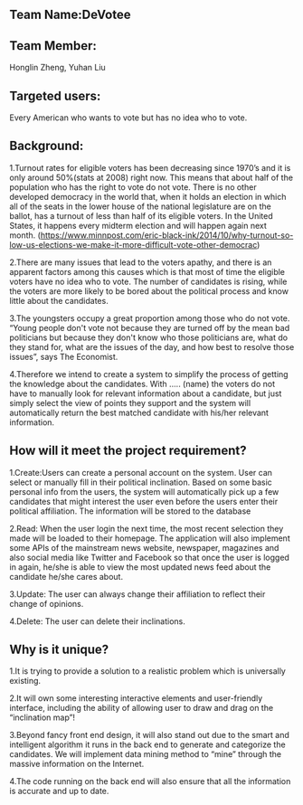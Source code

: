 Team Name:DeVotee
----------------------------------------------------------------------
Team Member: 
----------------------------------------------------------------------
Honglin Zheng, Yuhan Liu

Targeted users: 
----------------------------------------------------------------------
Every American who wants to vote but has no idea who to vote.

Background: 
----------------------------------------------------------------------
1.Turnout rates for eligible voters has been decreasing since 1970’s and it is only around 50%(stats at 2008) right now. This means that about half of the population who has the right to vote do not vote. There is no other developed democracy in the world that, when it holds an election in which all of the seats in the lower house of the national legislature are on the ballot, has a turnout of less than half of its eligible voters. In the United States, it happens every midterm election and will happen again next month. (https://www.minnpost.com/eric-black-ink/2014/10/why-turnout-so-low-us-elections-we-make-it-more-difficult-vote-other-democrac)

2.There are many issues that lead to the voters apathy, and there is an apparent factors among this causes which is that most of time the eligible voters have no idea who to vote. The number of candidates is rising, while the voters are more likely to be bored about the political process and know little about the candidates. 

3.The youngsters occupy a great proportion among those who do not vote. “Young people don't vote not because they are turned off by the mean bad politicians but because they don't know who those politicians are, what do they stand for, what are the issues of the day, and how best to resolve those issues”,  says The Economist. 

4.Therefore we intend to create a system to simplify the process of getting the knowledge about the candidates. With ….. (name) the voters do not have to manually look for relevant information about a candidate, but just simply select the view of points they support and the system will automatically return the best matched candidate with his/her relevant information.

How will it meet the project requirement?
----------------------------------------------------------------------
1.Create:Users can create a personal account on the system. User can select or manually fill in their political inclination. Based on some basic personal info from the users, the system will automatically pick up a few candidates that might interest the user even before the users enter their political affiliation. The information will be stored to the database

2.Read: When the user login the next time, the most recent selection they made will be loaded to their homepage. The application will also implement some APIs of the mainstream news website, newspaper, magazines and also social media like Twitter and Facebook so that once the user is logged in again, he/she is able to view the most updated news feed about the candidate he/she cares about.

3.Update: The user can always change their affiliation to reflect their change of opinions. 

4.Delete: The user can delete their inclinations.

Why is it unique?
----------------------------------------------------------------------
1.It is trying to provide a solution to a realistic problem which is universally existing.

2.It will own some interesting interactive elements and user-friendly interface, including the ability of allowing user to draw and drag on the “inclination map”!

3.Beyond fancy front end design, it will also stand out due to the smart and intelligent algorithm it runs in the back end to generate and categorize the candidates. We will implement data mining method to “mine” through the massive information on the Internet. 

4.The code running on the back end will also ensure that all the information is accurate and up to date.
